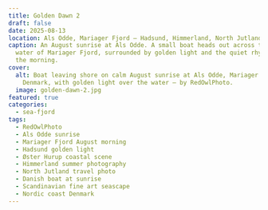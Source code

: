 ```yaml
---
title: Golden Dawn 2
draft: false
date: 2025-08-13
location: Als Odde, Mariager Fjord – Hadsund, Himmerland, North Jutland, Denmark
caption: An August sunrise at Als Odde. A small boat heads out across the calm
  water of Mariager Fjord, surrounded by golden light and the quiet rhythm of
  the morning.
cover:
  alt: Boat leaving shore on calm August sunrise at Als Odde, Mariager Fjord,
    Denmark, with golden light over the water – by RedOwlPhoto.
  image: golden-dawn-2.jpg
featured: true
categories:
  - sea-fjord
tags:
  - RedOwlPhoto
  - Als Odde sunrise
  - Mariager Fjord August morning
  - Hadsund golden light
  - Øster Hurup coastal scene
  - Himmerland summer photography
  - North Jutland travel photo
  - Danish boat at sunrise
  - Scandinavian fine art seascape
  - Nordic coast Denmark
---
```

